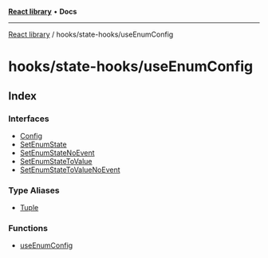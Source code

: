 [**React library**](../../../index.md) • **Docs**

***

[React library](../../../modules.md) / hooks/state-hooks/useEnumConfig

# hooks/state-hooks/useEnumConfig

## Index

### Interfaces

- [Config](interfaces/Config.md)
- [SetEnumState](interfaces/SetEnumState.md)
- [SetEnumStateNoEvent](interfaces/SetEnumStateNoEvent.md)
- [SetEnumStateToValue](interfaces/SetEnumStateToValue.md)
- [SetEnumStateToValueNoEvent](interfaces/SetEnumStateToValueNoEvent.md)

### Type Aliases

- [Tuple](type-aliases/Tuple.md)

### Functions

- [useEnumConfig](functions/useEnumConfig.md)
